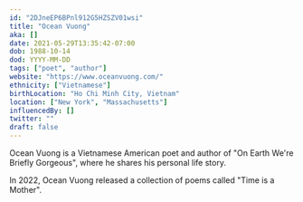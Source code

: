 ```yaml
---
id: "2DJneEP6BPnl912G5HZSZV01wsi"
title: "Ocean Vuong"
aka: []
date: 2021-05-29T13:35:42-07:00
dob: 1988-10-14
dod: YYYY-MM-DD
tags: ["poet", "author"]
website: "https://www.oceanvuong.com/"
ethnicity: ["Vietnamese"]
birthLocation: "Ho Chi Minh City, Vietnam"
location: ["New York", "Massachusetts"]
influencedBy: []
twitter: ""
draft: false
---
```


Ocean Vuong is a Vietnamese American poet and author of "On Earth We're Briefly
Gorgeous", where he shares his personal life story.

In 2022, Ocean Vuong released a collection of poems called "Time is a Mother".
